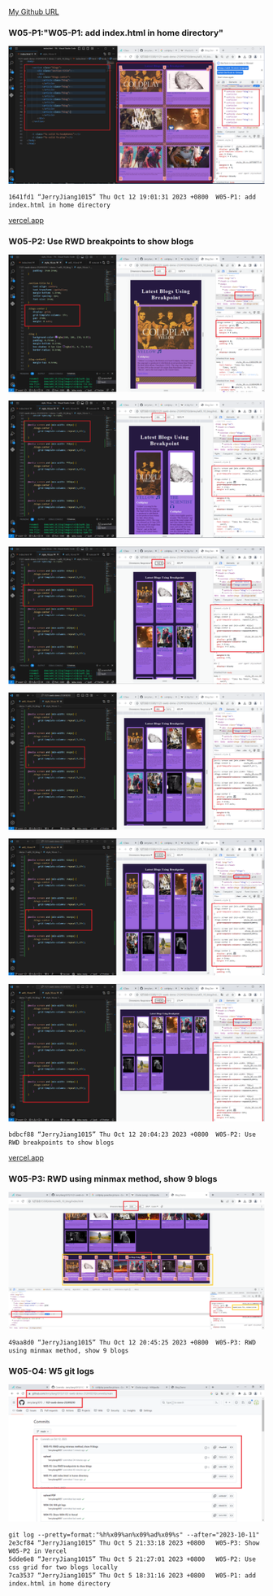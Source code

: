 [My Github URL](https://github.com/JerryJiang1015/1121-sweb-demo-212410210.git)

### W05-P1:"W05-P1: add index.html in home directory"

![](W05-p1-1.png)

```
1641fd1 “JerryJiang1015” Thu Oct 12 19:01:31 2023 +0800  W05-P1: add index.html in home directory
```

[vercel.app](https://1121-sweb-demo-212410210.vercel.app/)

### W05-P2: Use RWD breakpoints to show blogs

![](W05-p2-1.png)

![](W05-p2-2.png)

![](W05-p2-3.png)

![](W05-p2-4.png)

![](W05-p2-5.png)

![](W05-p2-6.png)

```
bdbcf88 “JerryJiang1015” Thu Oct 12 20:04:23 2023 +0800  W05-P2: Use RWD breakpoints to show blogs
```

[vercel.app](https://1121-sweb-demo-212410210.vercel.app/)

### W05-P3: RWD using minmax method, show 9 blogs

![](W05-p3.png)

```
49aa8d0 “JerryJiang1015” Thu Oct 12 20:45:25 2023 +0800  W05-P3: RWD using minmax method, show 9 blogs
```

### W05-O4: W5 git logs

![](W05-p4.png)

```
git log --pretty=format:"%h%x09%an%x09%ad%x09%s" --after="2023-10-11"
2e3cf84 “JerryJiang1015” Thu Oct 5 21:33:18 2023 +0800   W05-P3: Show W05-P2 in Vercel
5dde6e8 “JerryJiang1015” Thu Oct 5 21:27:01 2023 +0800   W05-P2: Use css grid for two blogs locally
7ca3537 “JerryJiang1015” Thu Oct 5 18:31:16 2023 +0800   W05-P1: add index.html in home directory
```

